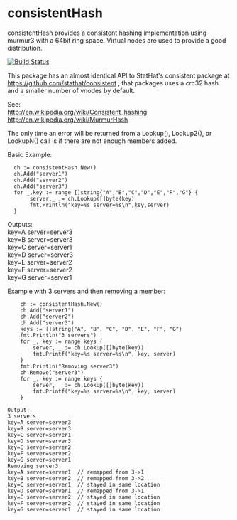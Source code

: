 consistentHash
==============

consistentHash provides a consistent hashing implementation using murmur3 with a 64bit ring space.
Virtual nodes are used to provide a good distribution.  

[![Build Status](https://travis-ci.org/billhathaway/consistentHash.svg?branch=master)](https://travis-ci.org/billhathaway/consistentHash)

This package has an almost identical API to StatHat's consistent package at https://github.com/stathat/consistent ,
that packages uses a crc32 hash and a smaller number of vnodes by default.

See:  
 http://en.wikipedia.org/wiki/Consistent_hashing  
 http://en.wikipedia.org/wiki/MurmurHash  

The only time an error will be returned from a Lookup(), Lookup2(), or LookupN() call is if there are not enough members added.

Basic Example:  
```
  ch := consistentHash.New()  
  ch.Add("server1")  
  ch.Add("server2")  
  ch.Add("server3")
  for _,key := range []string{"A","B","C","D","E","F","G"} {
	   server,_ := ch.Lookup([]byte(key)
	   fmt.Println("key=%s server=%s\n",key,server)
  }
```
  Outputs:  
	key=A server=server3  
	key=B server=server3  
	key=C server=server1  
	key=D server=server3  
	key=E server=server2  
	key=F server=server2  
	key=G server=server1  
  
  Example with 3 servers and then removing a member:  
```
    ch := consistentHash.New()
	ch.Add("server1")
	ch.Add("server2")
	ch.Add("server3")
	keys := []string{"A", "B", "C", "D", "E", "F", "G"}
	fmt.Println("3 servers")
	for _, key := range keys {
		server, _ := ch.Lookup([]byte(key))
		fmt.Printf("key=%s server=%s\n", key, server)
	}
	fmt.Println("Removing server3")
	ch.Remove("server3")
	for _, key := range keys {
		server, _ := ch.Lookup([]byte(key))
		fmt.Printf("key=%s server=%s\n", key, server)
	}
```
	Output:
	3 servers
	key=A server=server3
	key=B server=server3
	key=C server=server1
	key=D server=server3
	key=E server=server2
	key=F server=server2
	key=G server=server1
	Removing server3
	key=A server=server1  // remapped from 3->1
	key=B server=server2  // remapped from 3->2
	key=C server=server1  // stayed in same location
	key=D server=server1  // remapped from 3->1
	key=E server=server2  // stayed in same location
	key=F server=server2  // stayed in same location
	key=G server=server1  // stayed in same location
